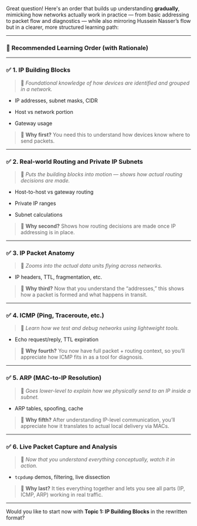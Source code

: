 Great question! Here's an order that builds up understanding **gradually**, mimicking how networks actually work in practice — from basic addressing to packet flow and diagnostics — while also mirroring Hussein Nasser’s flow but in a clearer, more structured learning path:

---

### 🧠 **Recommended Learning Order (with Rationale)**

---

### ✅ 1. **IP Building Blocks**

> 🔹 _Foundational knowledge of how devices are identified and grouped in a network._

- IP addresses, subnet masks, CIDR
    
- Host vs network portion
    
- Gateway usage
    

> 📌 **Why first?** You need this to understand how devices know where to send packets.

---

### ✅ 2. **Real-world Routing and Private IP Subnets**

> 🔹 _Puts the building blocks into motion — shows how actual routing decisions are made._

- Host-to-host vs gateway routing
    
- Private IP ranges
    
- Subnet calculations
    

> 📌 **Why second?** Shows how routing decisions are made once IP addressing is in place.

---

### ✅ 3. **IP Packet Anatomy**

> 🔹 _Zooms into the actual data units flying across networks._

- IP headers, TTL, fragmentation, etc.
    

> 📌 **Why third?** Now that you understand the “addresses,” this shows how a packet is formed and what happens in transit.

---

### ✅ 4. **ICMP (Ping, Traceroute, etc.)**

> 🔹 _Learn how we test and debug networks using lightweight tools._

- Echo request/reply, TTL expiration
    

> 📌 **Why fourth?** You now have full packet + routing context, so you’ll appreciate how ICMP fits in as a tool for diagnosis.

---

### ✅ 5. **ARP (MAC-to-IP Resolution)**

> 🔹 _Goes lower-level to explain how we _physically_ send to an IP inside a subnet._

- ARP tables, spoofing, cache
    

> 📌 **Why fifth?** After understanding IP-level communication, you’ll appreciate how it translates to actual local delivery via MACs.

---

### ✅ 6. **Live Packet Capture and Analysis**

> 🔹 _Now that you understand everything conceptually, watch it in action._

- `tcpdump` demos, filtering, live dissection
    

> 📌 **Why last?** It ties everything together and lets you see all parts (IP, ICMP, ARP) working in real traffic.

---

Would you like to start now with **Topic 1: IP Building Blocks** in the rewritten format?